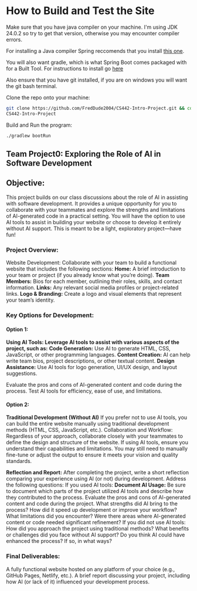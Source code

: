 # How to Build and Test the Site

Make sure that you have java compiler on your machine. I'm using JDK 24.0.2 so
try to get that version, otherwise you may encounter compiler errors.

For installing a Java compiler Spring reccomends that you install [this
one](https://bell-sw.com/pages/downloads/#jdk-24).

You will also want gradle, which is what Spring Boot comes packaged with for a
Built Tool. For instructions to install go [here](https://gradle.org/install/)

Also ensure that you have git installed, if you are on windows you will want
the git bash terminal.

Clone the repo onto your machine:

```bash
git clone https://github.com/FredDude2004/CS442-Intro-Project.git && cd
CS442-Intro-Project
```

Build and Run the program:

```bash
./gradlew bootRun
```

## Team Project0: Exploring the Role of AI in Software Development

## Objective:

This project builds on our class discussions about the role of AI in assisting with software development. It provides a unique opportunity for you to collaborate with your teammates and explore the strengths and limitations of AI-generated code in a practical setting. You will have the option to use AI tools to assist in building your website or choose to develop it entirely without AI support. This is meant to be a light, exploratory project—have fun!

### Project Overview:

Website Development:
Collaborate with your team to build a functional website that includes the following sections:
**Home:** A brief introduction to your team or project (if you already know what you’re doing).
**Team Members:** Bios for each member, outlining their roles, skills, and contact information.
**Links:** Any relevant social media profiles or project-related links.
**Logo & Branding:** Create a logo and visual elements that represent your team’s identity.

### Key Options for Development:

#### Option 1:

**Using AI Tools: Leverage AI tools to assist with various aspects of the project, such as:**
**Code Generation:** Use AI to generate HTML, CSS, JavaScript, or other programming languages.
**Content Creation:** AI can help write team bios, project descriptions, or other textual content.
**Design Assistance:** Use AI tools for logo generation, UI/UX design, and layout suggestions.

Evaluate the pros and cons of AI-generated content and code during the process. Test AI tools for efficiency, ease of use, and limitations.

#### Option 2:

**Traditional Development (Without AI)**
If you prefer not to use AI tools, you can build the entire website manually using traditional development methods (HTML, CSS, JavaScript, etc.).
Collaboration and Workflow:
Regardless of your approach, collaborate closely with your teammates to define the design and structure of the website.
If using AI tools, ensure you understand their capabilities and limitations. You may still need to manually fine-tune or adjust the output to ensure it meets your vision and quality standards.

**Reflection and Report:**
After completing the project, write a short reflection comparing your experience using AI (or not) during development.
Address the following questions:
If you used AI tools:
**Document AI Usage:**
Be sure to document which parts of the project utilized AI tools and describe how they contributed to the process. Evaluate the pros and cons of AI-generated content and code during the project.
What strengths did AI bring to the process? How did it speed up development or improve your workflow?
What limitations did you encounter? Were there areas where AI-generated content or code needed significant refinement?
If you did not use AI tools:
How did you approach the project using traditional methods? What benefits or challenges did you face without AI support?
Do you think AI could have enhanced the process? If so, in what ways?

### Final Deliverables:

A fully functional website hosted on any platform of your choice (e.g., GitHub Pages, Netlify, etc.).
A brief report discussing your project, including how AI (or lack of it) influenced your development process.
